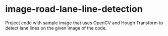 # image-road-lane-line-detection
Project code with sample image that uses OpenCV and Hough Transform to detect lane lines on the given image of the code. 
